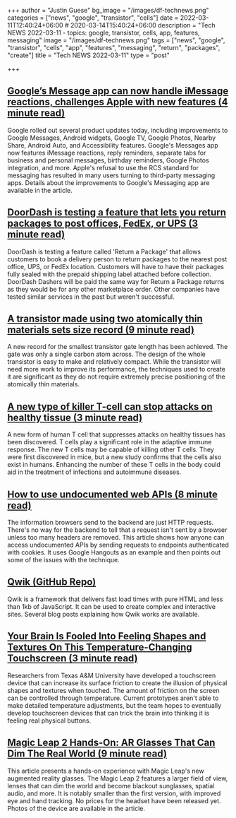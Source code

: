 +++
author = "Justin Guese"
bg_image = "/images/df-technews.png"
categories = ["news", "google", "transistor", "cells"]
date = 2022-03-11T12:40:24+06:00 # 2020-03-14T15:40:24+06:00
description = "Tech NEWS 2022-03-11 - topics: google, transistor, cells, app, features, messaging"
image = "/images/df-technews.png"
tags = ["news", "google", "transistor", "cells", "app", "features", "messaging", "return", "packages", "create"]
title = "Tech NEWS 2022-03-11"
type = "post"

+++

## [Google’s Message app can now handle iMessage reactions, challenges Apple with new features (4 minute read)](https://techcrunch.com/2022/03/10/googles-message-app-can-now-handle-imessage-reactions-challenges-apple-with-new-features/)

Google rolled out several product updates today, including improvements to Google Messages, Android widgets, Google TV, Google Photos, Nearby Share, Android Auto, and Accessibility features. Google's Messages app now features iMessage reactions, reply reminders, separate tabs for business and personal messages, birthday reminders, Google Photos integration, and more. Apple's refusal to use the RCS standard for messaging has resulted in many users turning to third-party messaging apps. Details about the improvements to Google's Messaging app are available in the article.

## [DoorDash is testing a feature that lets you return packages to post offices, FedEx, or UPS (3 minute read)](https://techcrunch.com/2022/03/10/doordash-is-testing-a-feature-that-lets-you-return-packages-to-post-offices-fedex-or-ups/)

DoorDash is testing a feature called 'Return a Package' that allows customers to book a delivery person to return packages to the nearest post office, UPS, or FedEx location. Customers will have to have their packages fully sealed with the prepaid shipping label attached before collection. DoorDash Dashers will be paid the same way for Return a Package returns as they would be for any other marketplace order. Other companies have tested similar services in the past but weren't successful.

## [A transistor made using two atomically thin materials sets size record (9 minute read)](https://arstechnica.com/science/2022/03/a-transistor-made-using-two-atomically-thin-materials-sets-size-record/)

A new record for the smallest transistor gate length has been achieved. The gate was only a single carbon atom across. The design of the whole transistor is easy to make and relatively compact. While the transistor will need more work to improve its performance, the techniques used to create it are significant as they do not require extremely precise positioning of the atomically thin materials.

## [A new type of killer T-cell can stop attacks on healthy tissue (3 minute read)](https://interestingengineering.com/killer-t-cell-healthy-tissue)

A new form of human T cell that suppresses attacks on healthy tissues has been discovered. T cells play a significant role in the adaptive immune response. The new T cells may be capable of killing other T cells. They were first discovered in mice, but a new study confirms that the cells also exist in humans. Enhancing the number of these T cells in the body could aid in the treatment of infections and autoimmune diseases.

## [How to use undocumented web APIs (8 minute read)](https://jvns.ca/blog/2022/03/10/how-to-use-undocumented-web-apis/)

The information browsers send to the backend are just HTTP requests. There's no way for the backend to tell that a request isn't sent by a browser unless too many headers are removed. This article shows how anyone can access undocumented APIs by sending requests to endpoints authenticated with cookies. It uses Google Hangouts as an example and then points out some of the issues with the technique.

## [Qwik (GitHub Repo)](https://github.com/BuilderIO/qwik)

Qwik is a framework that delivers fast load times with pure HTML and less than 1kb of JavaScript. It can be used to create complex and interactive sites. Several blog posts explaining how Qwik works are available.

## [Your Brain Is Fooled Into Feeling Shapes and Textures On This Temperature-Changing Touchscreen (3 minute read)](https://gizmodo.com/touchscreen-friction-temperature-texas-am-university-in-1848622614)

Researchers from Texas A&M University have developed a touchscreen device that can increase its surface friction to create the illusion of physical shapes and textures when touched. The amount of friction on the screen can be controlled through temperature. Current prototypes aren't able to make detailed temperature adjustments, but the team hopes to eventually develop touchscreen devices that can trick the brain into thinking it is feeling real physical buttons.

## [Magic Leap 2 Hands-On: AR Glasses That Can Dim The Real World (9 minute read)](https://www.cnet.com/tech/computing/features/magic-leap-2-hands-on-ar-glasses-that-can-dim-the-real-world/)

This article presents a hands-on experience with Magic Leap's new augmented reality glasses. The Magic Leap 2 features a larger field of view, lenses that can dim the world and become blackout sunglasses, spatial audio, and more. It is notably smaller than the first version, with improved eye and hand tracking. No prices for the headset have been released yet. Photos of the device are available in the article.

